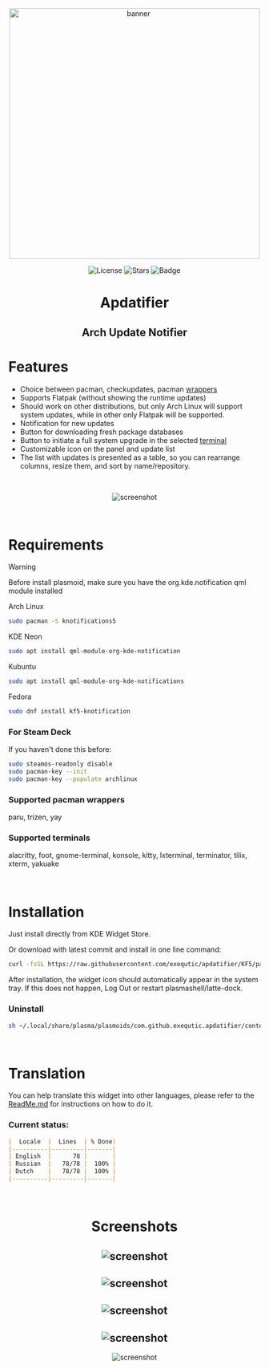 <div align="center">

<img src="./screenshots/screenshot_1.png" width="500px" alt="banner"/>

![License](https://img.shields.io/github/license/exequtic/apdatifier?style=plastic&logo=gnu&color=red)
![Stars](https://img.shields.io/github/stars/exequtic/apdatifier?style=plastic&logo=github&color=blue)
![Badge](https://img.shields.io/badge/Beep-Boop-green?style=plastic&logo=dependabot)

# Apdatifier
## Arch Update Notifier

</div>

# Features
- Choice between pacman, checkupdates, pacman [wrappers](#supported-pacman-wrappers)
- Supports Flatpak (without showing the runtime updates)
- Should work on other distributions, but only Arch Linux will support system updates, while in other only Flatpak will be supported.
- Notification for new updates
- Button for downloading fresh package databases
- Button to initiate a full system upgrade in the selected [terminal](#supported-terminals)
- Customizable icon on the panel and update list
- The list with updates is presented as a table, so you can rearrange columns, resize them, and sort by name/repository.

<div align="center">

<br>

![screenshot](./screenshots/screenshot_2.png)

</div>

<br>

# Requirements
>[!WARNING]
>Before install plasmoid, make sure you have the org.kde.notification qml module installed

Arch Linux
```bash
sudo pacman -S knotifications5
```

KDE Neon
```bash
sudo apt install qml-module-org-kde-notification
```

Kubuntu
```bash
sudo apt install qml-module-org-kde-notifications
```

Fedora
```bash
sudo dnf install kf5-knotification
```

### For Steam Deck
If you haven't done this before:
```bash
sudo steamos-readonly disable
sudo pacman-key --init
sudo pacman-key --populate archlinux
```

### Supported pacman wrappers
paru, trizen, yay

### Supported terminals
alacritty, foot, gnome-terminal, konsole, kitty, lxterminal, terminator, tilix, xterm, yakuake

<br>

# Installation
Just install directly from KDE Widget Store.

Or download with latest commit and install in one line command:
```bash
curl -fsSL https://raw.githubusercontent.com/exequtic/apdatifier/KF5/package/contents/tools/tools.sh | sh -s install
```

After installation, the widget icon should automatically appear in the system tray. If this does not happen, Log Out or restart plasmashell/latte-dock.

### Uninstall
```bash
sh ~/.local/share/plasma/plasmoids/com.github.exequtic.apdatifier/contents/tools/tools.sh uninstall
```

<br>

# Translation
You can help translate this widget into other languages, please refer to the [ReadMe.md](https://github.com/exequtic/apdatifier/blob/main/package/translate/ReadMe.md) for instructions on how to do it.

### Current status:
```markdown
|  Locale  |  Lines  | % Done|
|----------|---------|-------|
| English  |      78 |       |
| Russian  |   78/78 |  100% |
| Dutch    |   78/78 |  100% |
|----------|---------|-------|
```


<div align="center">

<br>

# Screenshots

![screenshot](./screenshots/screenshot_3.png)
---
![screenshot](./screenshots/screenshot_4.png)
---
![screenshot](./screenshots/screenshot_5.png)
---
![screenshot](./screenshots/screenshot_6.png)
---
![screenshot](./screenshots/screenshot_7.png)

</div>
